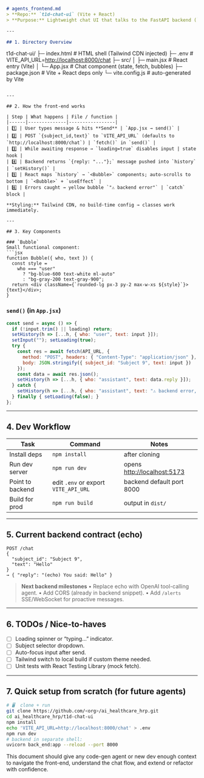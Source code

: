 ```markdown
# agents_frontend.md
> **Repo:** `t1d-chat-ui` (Vite + React)  
> **Purpose:** Lightweight chat UI that talks to the FastAPI backend (`/chat`) for the T1D Agent MVP.

---

## 1. Directory Overview

```

t1d-chat-ui/
├─ index.html            # HTML shell (Tailwind CDN injected)
├─ .env                  # VITE\_API\_URL=[http://localhost:8000/chat](http://localhost:8000/chat)
├─ src/
│   ├─ main.jsx          # React entry (Vite)
│   └─ App.jsx           # Chat component (state, fetch, bubbles)
├─ package.json          # Vite + React deps only
└─ vite.config.js        # auto-generated by Vite

````

---

## 2. How the front-end works

| Step | What happens | File / function |
|------|--------------|-----------------|
| 1️⃣ | User types message & hits **Send** | `App.jsx → send()` |
| 2️⃣ | POST `{subject_id,text}` to `VITE_API_URL` (defaults to `http://localhost:8000/chat`) | `fetch()` in `send()` |
| 3️⃣ | While awaiting response → `loading=true` disables input | state hook |
| 4️⃣ | Backend returns `{reply: "..."};` message pushed into `history` | `setHistory()` |
| 5️⃣ | React maps `history` → `<Bubble>` components; auto-scrolls to bottom | `<Bubble>` + `useEffect` |
| 6️⃣ | Errors caught → yellow bubble `"⚠️ backend error"` | `catch` block |

**Styling:** Tailwind CDN, no build-time config → classes work immediately.

---

## 3. Key Components

### `Bubble`
Small functional component:
```jsx
function Bubble({ who, text }) {
  const style =
    who === "user"
      ? "bg-blue-600 text-white ml-auto"
      : "bg-gray-200 text-gray-900";
  return <div className={`rounded-lg px-3 py-2 max-w-xs ${style}`}>{text}</div>;
}
````

### `send()` (in `App.jsx`)

```jsx
const send = async () => {
  if (!input.trim() || loading) return;
  setHistory(h => [...h, { who: "user", text: input }]);
  setInput(""); setLoading(true);
  try {
    const res = await fetch(API_URL, {
      method: "POST", headers: { "Content-Type": "application/json" },
      body: JSON.stringify({ subject_id: "Subject 9", text: input })
    });
    const data = await res.json();
    setHistory(h => [...h, { who: "assistant", text: data.reply }]);
  } catch {
    setHistory(h => [...h, { who: "assistant", text: "⚠️ backend error, try again." }]);
  } finally { setLoading(false); }
};
```

---

## 4. Dev Workflow

| Task             | Command                              | Notes                                                |
| ---------------- | ------------------------------------ | ---------------------------------------------------- |
| Install deps     | `npm install`                        | after cloning                                        |
| Run dev server   | `npm run dev`                        | opens [http://localhost:5173](http://localhost:5173) |
| Point to backend | edit `.env` or export `VITE_API_URL` | backend default port 8000                            |
| Build for prod   | `npm run build`                      | output in `dist/`                                    |

---

## 5. Current backend contract (echo)

```
POST /chat
{
  "subject_id": "Subject 9",
  "text": "Hello"
}
→ { "reply": "(echo) You said: Hello" }
```

> **Next backend milestones**
> • Replace echo with OpenAI tool-calling agent.
> • Add CORS (already in backend snippet).
> • Add `/alerts` SSE/WebSocket for proactive messages.

---

## 6. TODOs / Nice-to-haves

* [ ] Loading spinner or “typing…” indicator.
* [ ] Subject selector dropdown.
* [ ] Auto-focus input after send.
* [ ] Tailwind switch to local build if custom theme needed.
* [ ] Unit tests with React Testing Library (mock fetch).

---

## 7. Quick setup from scratch (for future agents)

```bash
# 🖥️  clone + run
git clone https://github.com/<org>/ai_healthcare_hrp.git
cd ai_healthcare_hrp/t1d-chat-ui
npm install
echo 'VITE_API_URL=http://localhost:8000/chat' > .env
npm run dev
# backend in separate shell:
uvicorn back_end:app --reload --port 8000
```

This document should give any code-gen agent or new dev enough context to navigate the front-end, understand the chat flow, and extend or refactor with confidence.

```
```
